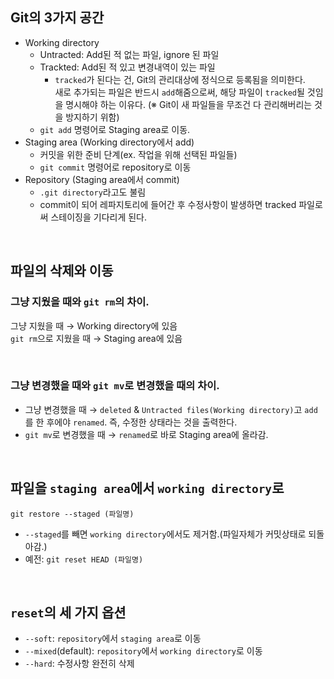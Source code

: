 ## Git의 3가지 공간

- Working directory
  - Untracted: Add된 적 없는 파일, ignore 된 파일
  - Trackted: Add된 적 있고 변경내역이 있는 파일
    - `tracked`가 된다는 건, Git의 관리대상에 정식으로 등록됨을 의미한다.<br />
      새로 추가되는 파일은 반드시 `add`해줌으로써, 해당 파일이 `tracked`될 것임을 명시해야 하는 이유다. (※ Git이 새 파일들을 무조건 다 관리해버리는 것을 방지하기 위함)<br />
  - `git add` 명령어로 Staging area로 이동.
- Staging area (Working directory에서 add)
  - 커밋을 위한 준비 단계(ex. 작업을 위해 선택된 파일들)
  - `git commit` 명령어로 repository로 이동
- Repository (Staging area에서 commit)
  - `.git directory`라고도 불림
  - commit이 되어 레파지토리에 들어간 후 수정사항이 발생하면 tracked 파일로써 스테이징을 기다리게 된다.

<br />

## 파일의 삭제와 이동

### 그냥 지웠을 때와 `git rm`의 차이.

그냥 지웠을 때 → Working directory에 있음<br />
`git rm`으로 지웠을 때 → Staging area에 있음<br />

<br />

### 그냥 변경했을 때와 `git mv`로 변경했을 때의 차이.

- 그냥 변경했을 때 → `deleted` & `Untracted files(Working directory)`고 `add`를 한 후에야 `renamed`. 즉, 수정한 상태라는 것을 출력한다.<br />
- `git mv`로 변경했을 때 → `renamed`로 바로 Staging area에 올라감.<br />

<br />

## 파일을 `staging area`에서 `working directory`로

```
git restore --staged (파일명)
```

- `--staged`를 빼면 `working directory`에서도 제거함.(파일자체가 커밋상태로 되돌아감.)
- 예전: `git reset HEAD (파일명)`

<br />

## `reset`의 세 가지 옵션

- `--soft`: `repository`에서 `staging area`로 이동
- `--mixed`(default): `repository`에서 `working directory`로 이동
- `--hard`: 수정사항 완전히 삭제
